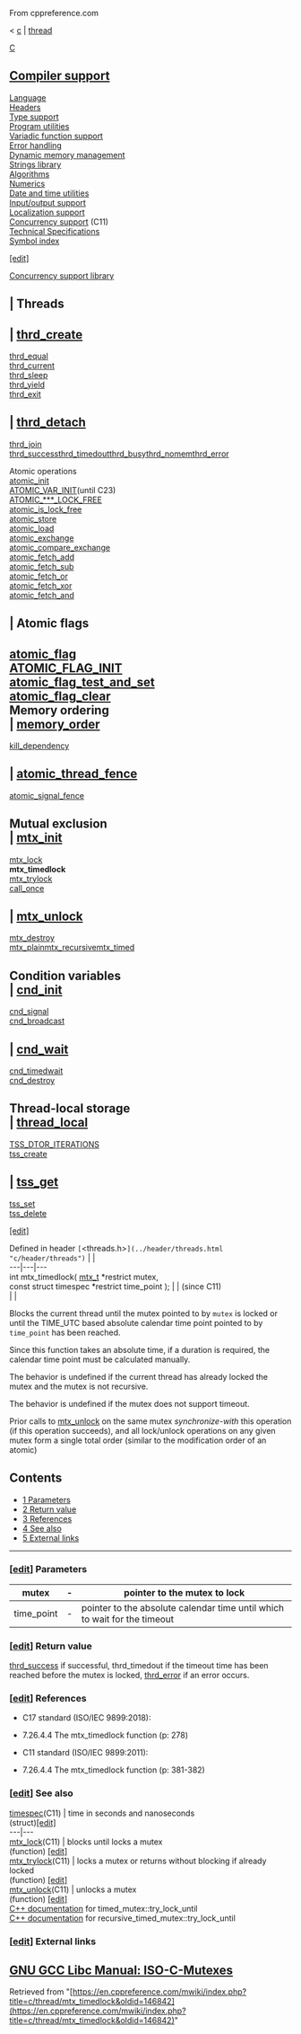 From cppreference.com

< [c](../../c.html "c")‎ | [thread](../thread.html "c/thread")

[ C](../../c.html "c")

[Compiler support](../compiler_support.html "c/compiler support")  
---  
[Language](../language.html "c/language")  
[Headers](../header.html "c/header")  
[Type support](../types.html "c/types")  
[Program utilities](../program.html "c/program")  
[Variadic function support](../variadic.html "c/variadic")  
[Error handling](../error.html "c/error")  
[Dynamic memory management](../memory.html "c/memory")  
[Strings library](../string.html "c/string")  
[Algorithms](../algorithm.html "c/algorithm")  
[Numerics](../numeric.html "c/numeric")  
[Date and time utilities](../chrono.html "c/chrono")  
[Input/output support](../io.html "c/io")  
[Localization support](../locale.html "c/locale")  
[Concurrency support](../thread.html "c/thread") (C11)  
[Technical Specifications](../experimental.html "c/experimental")  
[Symbol index](../index.html "c/symbol index")  
  
[[edit]](https://en.cppreference.com/mwiki/index.php?title=Template:c/navbar_content&action=edit)

[ Concurrency support library](../thread.html "c/thread")

|  Threads  
---  
| [thrd_create](thrd_create.html "c/thread/thrd create")  
---  
[thrd_equal](thrd_equal.html "c/thread/thrd equal")  
[thrd_current](thrd_current.html "c/thread/thrd current")  
[thrd_sleep](thrd_sleep.html "c/thread/thrd sleep")  
[thrd_yield](thrd_yield.html "c/thread/thrd yield")  
[thrd_exit](thrd_exit.html "c/thread/thrd exit")  
  
| [thrd_detach](thrd_detach.html "c/thread/thrd detach")  
---  
[thrd_join](thrd_join.html "c/thread/thrd join")  
[thrd_successthrd_timedoutthrd_busythrd_nomemthrd_error](thrd_errors.html "c/thread/thrd errors")  
  
Atomic operations  
[atomic_init](../atomic/atomic_init.html "c/atomic/atomic init")  
[ATOMIC_VAR_INIT](../atomic/ATOMIC_VAR_INIT.html "c/atomic/ATOMIC VAR INIT")(until C23)  
[ATOMIC_***_LOCK_FREE](../atomic/ATOMIC_LOCK_FREE_consts.html "c/atomic/ATOMIC LOCK FREE consts")  
[atomic_is_lock_free](../atomic/atomic_is_lock_free.html "c/atomic/atomic is lock free")  
[atomic_store](../atomic/atomic_store.html "c/atomic/atomic store")  
[atomic_load](../atomic/atomic_load.html "c/atomic/atomic load")  
[atomic_exchange](../atomic/atomic_exchange.html "c/atomic/atomic exchange")  
[atomic_compare_exchange](../atomic/atomic_compare_exchange.html "c/atomic/atomic compare exchange")  
[atomic_fetch_add](../atomic/atomic_fetch_add.html "c/atomic/atomic fetch add")  
[atomic_fetch_sub](../atomic/atomic_fetch_sub.html "c/atomic/atomic fetch sub")  
[atomic_fetch_or](../atomic/atomic_fetch_or.html "c/atomic/atomic fetch or")  
[atomic_fetch_xor](../atomic/atomic_fetch_xor.html "c/atomic/atomic fetch xor")  
[atomic_fetch_and](../atomic/atomic_fetch_and.html "c/atomic/atomic fetch and")  
  
|  Atomic flags  
---  
[atomic_flag](../atomic/atomic_flag.html "c/atomic/atomic flag")  
[ATOMIC_FLAG_INIT](../atomic/ATOMIC_FLAG_INIT.html "c/atomic/ATOMIC FLAG INIT")  
[atomic_flag_test_and_set](../atomic/atomic_flag_test_and_set.html "c/atomic/atomic flag test and set")  
[atomic_flag_clear](../atomic/atomic_flag_clear.html "c/atomic/atomic flag clear")  
Memory ordering  
| [memory_order](../atomic/memory_order.html "c/atomic/memory order")  
---  
[kill_dependency](../atomic/kill_dependency.html "c/atomic/kill dependency")  
  
| [atomic_thread_fence](../atomic/atomic_thread_fence.html "c/atomic/atomic thread fence")  
---  
[atomic_signal_fence](../atomic/atomic_signal_fence.html "c/atomic/atomic signal fence")  
  
Mutual exclusion  
| [mtx_init](mtx_init.html "c/thread/mtx init")  
---  
[mtx_lock](mtx_lock.html "c/thread/mtx lock")  
**mtx_timedlock**  
[mtx_trylock](mtx_trylock.html "c/thread/mtx trylock")  
[call_once](ONCE_FLAG_INIT.html "c/thread/call once")  
  
| [mtx_unlock](mtx_unlock.html "c/thread/mtx unlock")  
---  
[mtx_destroy](mtx_destroy.html "c/thread/mtx destroy")  
[mtx_plainmtx_recursivemtx_timed](mtx_types.html "c/thread/mtx types")  
  
Condition variables  
| [cnd_init](cnd_init.html "c/thread/cnd init")  
---  
[cnd_signal](cnd_signal.html "c/thread/cnd signal")  
[cnd_broadcast](cnd_broadcast.html "c/thread/cnd broadcast")  
  
| [cnd_wait](cnd_wait.html "c/thread/cnd wait")  
---  
[cnd_timedwait](cnd_timedwait.html "c/thread/cnd timedwait")  
[cnd_destroy](cnd_destroy.html "c/thread/cnd destroy")  
  
Thread-local storage  
| [thread_local](thread_local.html "c/thread/thread local")  
---  
[TSS_DTOR_ITERATIONS](TSS_DTOR_ITERATIONS.html "c/thread/TSS DTOR ITERATIONS")  
[tss_create](tss_create.html "c/thread/tss create")  
  
| [tss_get](tss_get.html "c/thread/tss get")  
---  
[tss_set](tss_set.html "c/thread/tss set")  
[tss_delete](tss_delete.html "c/thread/tss delete")  
  
[[edit]](https://en.cppreference.com/mwiki/index.php?title=Template:c/thread/navbar_content&action=edit)

Defined in header `[`<threads.h>`](../header/threads.html "c/header/threads")` |  |   
---|---|---  
int mtx_timedlock( [mtx_t](../thread.html) *restrict mutex,  
const struct timespec *restrict time_point ); |  |  (since C11)  
| |   
  
Blocks the current thread until the mutex pointed to by `mutex` is locked or until the TIME_UTC based absolute calendar time point pointed to by `time_point` has been reached. 

Since this function takes an absolute time, if a duration is required, the calendar time point must be calculated manually. 

The behavior is undefined if the current thread has already locked the mutex and the mutex is not recursive. 

The behavior is undefined if the mutex does not support timeout. 

Prior calls to [mtx_unlock](mtx_unlock.html "c/thread/mtx unlock") on the same mutex _synchronize-with_ this operation (if this operation succeeds), and all lock/unlock operations on any given mutex form a single total order (similar to the modification order of an atomic) 

## Contents

  * [1 Parameters](mtx_timedlock.html#Parameters)
  * [2 Return value](mtx_timedlock.html#Return_value)
  * [3 References](mtx_timedlock.html#References)
  * [4 See also](mtx_timedlock.html#See_also)
  * [5 External links](mtx_timedlock.html#External_links)

  
---  
  
### [[edit](https://en.cppreference.com/mwiki/index.php?title=c/thread/mtx_timedlock&action=edit&section=1 "Edit section: Parameters")] Parameters

mutex  |  \-  |  pointer to the mutex to lock   
---|---|---  
time_point  |  \-  |  pointer to the absolute calendar time until which to wait for the timeout   
  
### [[edit](https://en.cppreference.com/mwiki/index.php?title=c/thread/mtx_timedlock&action=edit&section=2 "Edit section: Return value")] Return value

[thrd_success](thrd_errors.html "c/thread/thrd errors") if successful, thrd_timedout if the timeout time has been reached before the mutex is locked, [thrd_error](thrd_errors.html "c/thread/thrd errors") if an error occurs. 

### [[edit](https://en.cppreference.com/mwiki/index.php?title=c/thread/mtx_timedlock&action=edit&section=3 "Edit section: References")] References

  * C17 standard (ISO/IEC 9899:2018): 



    

  * 7.26.4.4 The mtx_timedlock function (p: 278) 



  * C11 standard (ISO/IEC 9899:2011): 



    

  * 7.26.4.4 The mtx_timedlock function (p: 381-382) 



### [[edit](https://en.cppreference.com/mwiki/index.php?title=c/thread/mtx_timedlock&action=edit&section=4 "Edit section: See also")] See also

[ timespec](../chrono/timespec.html "c/chrono/timespec")(C11) |  time in seconds and nanoseconds   
(struct)[[edit]](https://en.cppreference.com/mwiki/index.php?title=Template:c/chrono/dsc_timespec&action=edit)  
---|---  
[ mtx_lock](mtx_lock.html "c/thread/mtx lock")(C11) |  blocks until locks a mutex   
(function) [[edit]](https://en.cppreference.com/mwiki/index.php?title=Template:c/thread/dsc_mtx_lock&action=edit)  
[ mtx_trylock](mtx_trylock.html "c/thread/mtx trylock")(C11) |  locks a mutex or returns without blocking if already locked   
(function) [[edit]](https://en.cppreference.com/mwiki/index.php?title=Template:c/thread/dsc_mtx_trylock&action=edit)  
[ mtx_unlock](mtx_unlock.html "c/thread/mtx unlock")(C11) |  unlocks a mutex   
(function) [[edit]](https://en.cppreference.com/mwiki/index.php?title=Template:c/thread/dsc_mtx_unlock&action=edit)  
[C++ documentation](../../cpp/thread/timed_mutex/try_lock_until.html "cpp/thread/timed mutex/try lock until") for timed_mutex::try_lock_until  
[C++ documentation](../../cpp/thread/recursive_timed_mutex/try_lock_until.html "cpp/thread/recursive timed mutex/try lock until") for recursive_timed_mutex::try_lock_until  
  
### [[edit](https://en.cppreference.com/mwiki/index.php?title=c/thread/mtx_timedlock&action=edit&section=5 "Edit section: External links")] External links

[GNU GCC Libc Manual: ISO-C-Mutexes](https://www.gnu.org/software/libc/manual/html_node/ISO-C-Mutexes.html)  
---  
  
Retrieved from "[https://en.cppreference.com/mwiki/index.php?title=c/thread/mtx_timedlock&oldid=146842](https://en.cppreference.com/mwiki/index.php?title=c/thread/mtx_timedlock&oldid=146842)" 
